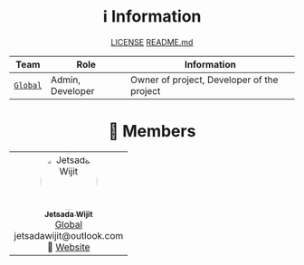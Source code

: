<div align="center">

# ℹ️ Information

[LICENSE](https://github.com/MCEngine/.github/blob/master/artificialintelligence/LICENSE)
[README.md](https://github.com/MCEngine/.github/blob/master/artificialintelligence/README.md)

| Team | Role | Information |
| --- | --- | --- |
| [`Global`](https://github.com/orgs/MCEngine/teams/global) | Admin, Developer | Owner of project, Developer of the project |

# 👥 Members

<table align="center">
  <tr>
    <td align="center" width="150">
      <a href="https://github.com/JetsadaWijit">
        <img src="https://imgur.com/SyqKl13.png" width="100px" style="border-radius:50%;" alt="Jetsada Wijit"/><br />
        <sub><b>Jetsada Wijit</b></sub>
      </a><br/>
      <a href="https://github.com/orgs/MCEngine/teams/global">Global</a> jetsadawijit@outlook.com<br />
      🔗 <a href="https://jetsadawijit.github.io">Website</a>
    </td>
  </tr>
</table>

</div>

